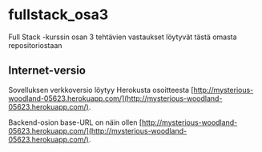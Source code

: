 # fullstack_osa3
Full Stack -kurssin osan 3 tehtävien vastaukset löytyvät tästä omasta repositoriostaan

## Internet-versio
Sovelluksen verkkoversio löytyy Herokusta osoitteesta [http://mysterious-woodland-05623.herokuapp.com/](http://mysterious-woodland-05623.herokuapp.com/).

Backend-osion base-URL on näin ollen [http://mysterious-woodland-05623.herokuapp.com/](http://mysterious-woodland-05623.herokuapp.com/).

